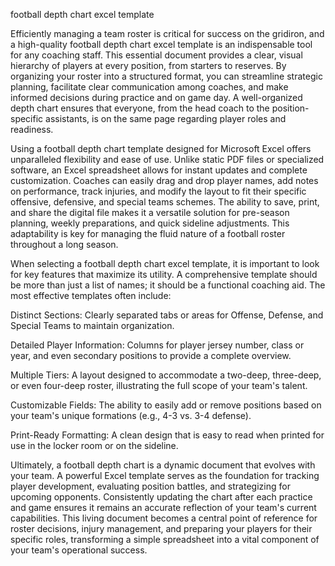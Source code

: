 football depth chart excel template


Efficiently managing a team roster is critical for success on the gridiron, and a high-quality football depth chart excel template is an indispensable tool for any coaching staff. This essential document provides a clear, visual hierarchy of players at every position, from starters to reserves. By organizing your roster into a structured format, you can streamline strategic planning, facilitate clear communication among coaches, and make informed decisions during practice and on game day. A well-organized depth chart ensures that everyone, from the head coach to the position-specific assistants, is on the same page regarding player roles and readiness.



Using a football depth chart template designed for Microsoft Excel offers unparalleled flexibility and ease of use. Unlike static PDF files or specialized software, an Excel spreadsheet allows for instant updates and complete customization. Coaches can easily drag and drop player names, add notes on performance, track injuries, and modify the layout to fit their specific offensive, defensive, and special teams schemes. The ability to save, print, and share the digital file makes it a versatile solution for pre-season planning, weekly preparations, and quick sideline adjustments. This adaptability is key for managing the fluid nature of a football roster throughout a long season.



When selecting a football depth chart excel template, it is important to look for key features that maximize its utility. A comprehensive template should be more than just a list of names; it should be a functional coaching aid. The most effective templates often include:




Distinct Sections: Clearly separated tabs or areas for Offense, Defense, and Special Teams to maintain organization.


Detailed Player Information: Columns for player jersey number, class or year, and even secondary positions to provide a complete overview.


Multiple Tiers: A layout designed to accommodate a two-deep, three-deep, or even four-deep roster, illustrating the full scope of your team's talent.


Customizable Fields: The ability to easily add or remove positions based on your team's unique formations (e.g., 4-3 vs. 3-4 defense).


Print-Ready Formatting: A clean design that is easy to read when printed for use in the locker room or on the sideline.





Ultimately, a football depth chart is a dynamic document that evolves with your team. A powerful Excel template serves as the foundation for tracking player development, evaluating position battles, and strategizing for upcoming opponents. Consistently updating the chart after each practice and game ensures it remains an accurate reflection of your team's current capabilities. This living document becomes a central point of reference for roster decisions, injury management, and preparing your players for their specific roles, transforming a simple spreadsheet into a vital component of your team's operational success.
